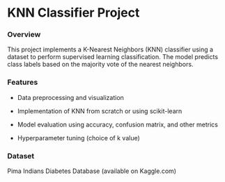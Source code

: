 # KNN Classifier Project

### Overview

This project implements a K-Nearest Neighbors (KNN) classifier using a dataset to perform supervised learning classification. The model predicts class labels based on the majority vote of the nearest neighbors.

### Features

- Data preprocessing and visualization

- Implementation of KNN from scratch or using scikit-learn

- Model evaluation using accuracy, confusion matrix, and other metrics

- Hyperparameter tuning (choice of k value)

### Dataset
Pima Indians Diabetes Database (available on Kaggle.com)

